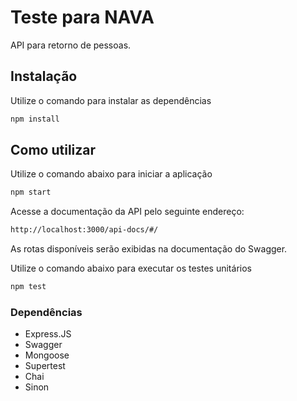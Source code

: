 # Teste para NAVA

API para retorno de pessoas.

## Instalação

Utilize o comando para instalar as dependências

```bash
npm install
```

## Como utilizar

Utilize o comando abaixo para iniciar a aplicação

```bash
npm start
```

Acesse a documentação da API pelo seguinte endereço:

```bash
http://localhost:3000/api-docs/#/
```
As rotas disponíveis serão exibidas na documentação do Swagger.


Utilize o comando abaixo para executar os testes unitários

```bash
npm test
```

### Dependências

- Express.JS
- Swagger
- Mongoose
- Supertest
- Chai
- Sinon